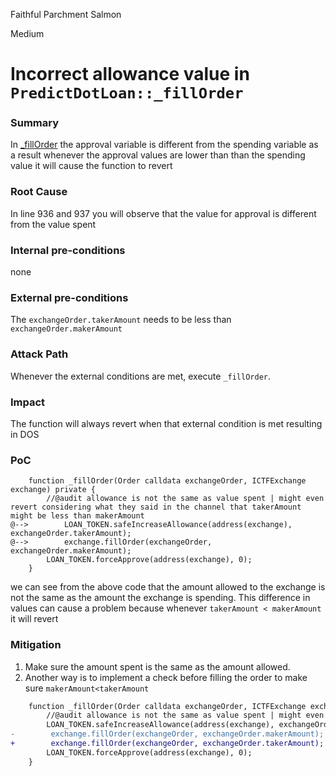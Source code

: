 Faithful Parchment Salmon

Medium

# Incorrect allowance value in `PredictDotLoan::_fillOrder`

### Summary

In [_fillOrder](https://github.com/sherlock-audit/2024-09-predict-fun/blob/main/predict-dot-loan/contracts/PredictDotLoan.sol#L935) the approval variable is different from the spending variable as a result whenever the approval values are lower than than the spending value it will cause the function to revert

### Root Cause

In line 936 and 937 you will observe that the value for approval is different from the value spent

### Internal pre-conditions

none

### External pre-conditions

The `exchangeOrder.takerAmount` needs to be less than `exchangeOrder.makerAmount`

### Attack Path

Whenever the external conditions are met, execute `_fillOrder`. 

### Impact

The function will always revert when that external condition is met resulting in DOS 

### PoC

```solidity
    function _fillOrder(Order calldata exchangeOrder, ICTFExchange exchange) private {
        //@audit allowance is not the same as value spent | might even revert considering what they said in the channel that takerAmount might be less than makerAmount
@-->        LOAN_TOKEN.safeIncreaseAllowance(address(exchange), exchangeOrder.takerAmount);
@-->        exchange.fillOrder(exchangeOrder, exchangeOrder.makerAmount);
        LOAN_TOKEN.forceApprove(address(exchange), 0);
    }
```

we can see from the above code that the amount allowed to the exchange is not the same as the amount the exchange is spending. This difference in values can cause a problem because whenever `takerAmount < makerAmount` it will revert 

### Mitigation

1. Make sure the amount spent is the same as the amount allowed.
2. Another way is to implement a check before filling the order to make  sure `makerAmount<takerAmount` 

```diff
    function _fillOrder(Order calldata exchangeOrder, ICTFExchange exchange) private {
        //@audit allowance is not the same as value spent | might even revert considering what they said in the channel that takerAmount might be less than makerAmount
        LOAN_TOKEN.safeIncreaseAllowance(address(exchange), exchangeOrder.takerAmount);
-        exchange.fillOrder(exchangeOrder, exchangeOrder.makerAmount);
+        exchange.fillOrder(exchangeOrder, exchangeOrder.takerAmount);
        LOAN_TOKEN.forceApprove(address(exchange), 0);
    }
```